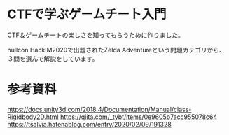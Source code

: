 # CTFで学ぶゲームチート入門

CTF＆ゲームチートの楽しさを知ってもらうために作りました。

nullcon HackIM2020で出題されたZelda Adventureという問題カテゴリから、３問を選んで解説をしています。

# 参考資料
https://docs.unity3d.com/2018.4/Documentation/Manual/class-Rigidbody2D.html
https://qiita.com/_tybt/items/0e9605b7acc955078c64
https://tsalvia.hatenablog.com/entry/2020/02/09/191328

